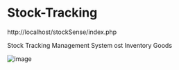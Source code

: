 # Stock-Tracking

http://localhost/stockSense/index.php

Stock Tracking Management System ost Inventory Goods

![image](https://github.com/herdiyana256/Stock-Tracking/assets/82978131/5310d422-ec84-4a1a-beab-1f19420e2699)
